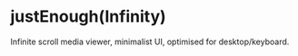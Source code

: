 # justEnough(Infinity)
Infinite scroll media viewer, minimalist UI, optimised for desktop/keyboard.
